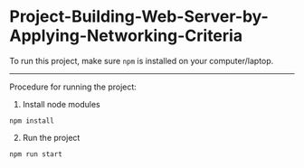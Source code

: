 # Project-Building-Web-Server-by-Applying-Networking-Criteria

To run this project, make sure `npm` is installed on your computer/laptop.

---

Procedure for running the project:

1. Install node modules

```
npm install
```

2. Run the project

```
npm run start
```
